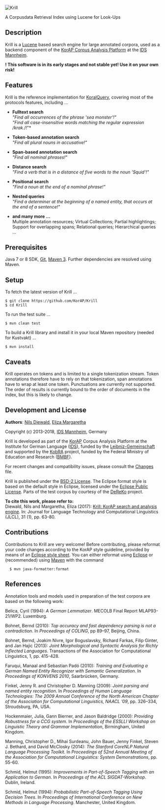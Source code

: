 ![Krill](https://raw.githubusercontent.com/KorAP/Krill/master/misc/krill.png)

A Corpusdata Retrieval Index using Lucene for Look-Ups


## Description

Krill is a [Lucene](https://lucene.apache.org/) based search
engine for large annotated corpora,
used as a backend component of the [KorAP Corpus Analysis Platform](http://korap.ids-mannheim.de/) at the [IDS Mannheim](http://ids-mannheim.de/).

**! This software is in its early stages and not stable yet! Use it on your own risk!**

## Features

Krill is the reference implementation for
[KoralQuery](https://korap.github.io/Koral), covering
most of the protocols features, including ...

- **Fulltext search**<br>
  *"Find all occurrences of the phrase 'sea monster'!"*<br>
  *"Find all case-insensitive words matching the regular expression /krak.*/!"*

- **Token-based annotation search**<br>
  *"Find all plural nouns in accusative!"*

- **Span-based annotation search**<br>
  *"Find all nominal phrases!"*

- **Distance search**<br>
  *"Find a verb that is in a distance of five words to the noun 'Squid'!"*

- **Positional search**<br>
  *"Find a noun at the end of a nominal phrase!"*

- **Nested queries**<br>
  *"Find a determiner at the beginning of a named entity, that occurs at the end of a sentence!"*

- **and many more ...**<br>
  Multiple annotation resources;
  Virtual Collections;
  Partial highlightings;
  Support for overlapping spans;
  Relational queries;
  Hierarchical queries ...

## Prerequisites

Java 7 or 8 SDK,
[Git](http://git-scm.com/),
[Maven 3](https://maven.apache.org/).
Further dependencies are resolved using Maven.


## Setup

To fetch the latest version of Krill ...

```
$ git clone https://github.com/KorAP/Krill
$ cd Krill
```

To run the test suite ...

```
$ mvn clean test
```

To build a Krill library and install it in your local Maven repository
(needed for Kustvakt) ...

```
$ mvn install
```
## Caveats

Krill operates on tokens and is limited to a single tokenization stream.
Token annotations therefore have to rely on that tokenization,
span annotations have to wrap at least one token.
Punctuations are currently not supported.
The order of results is currently bound to the order of documents in the
index, but this is likely to change.


## Development and License

**Authors**: [Nils Diewald](http://nils-diewald.de/),
	     [Eliza Margaretha](http://www1.ids-mannheim.de/direktion/personal/margaretha.html)

Copyright (c) 2013-2018, [IDS Mannheim](http://ids-mannheim.de/), Germany

Krill is developed as part of the [KorAP](http://korap.ids-mannheim.de/)
Corpus Analysis Platform at the Institute for German Language
([IDS](http://ids-mannheim.de/)),
funded by the
[Leibniz-Gemeinschaft](http://www.leibniz-gemeinschaft.de/en/about-us/leibniz-competition/projekte-2011/2011-funding-line-2/)
and supported by the [KobRA](http://www.kobra.tu-dortmund.de) project,
funded by the Federal Ministry of Education and Research
([BMBF](http://www.bmbf.de/en/)).

For recent changes and compatibility issues, please consult the
[Changes](https://raw.githubusercontent.com/KorAP/Krill/master/Changes)
file.

Krill is published under the
[BSD-2 License](https://raw.githubusercontent.com/KorAP/Krill/master/LICENSE).
The Eclipse format style is based on the default style in Eclipse,
licensed under the [Eclipse Public License](http://www.eclipse.org/legal/epl-v10.html).
Parts of the test corpus by courtesy of the
[DeReKo](http://ids-mannheim.de/kl/projekte/korpora/) project.

**To cite this work, please refer to:**<br>
Diewald, Nils and Margaretha, Eliza (2017): ‎[Krill: KorAP search and analysis engine](http://www.jlcl.org/2016_Heft1/jlcl-2016-1-4DiewaldMargaretha.pdf).
In: Journal for Language Technology and Computational Linguistics (JLCL), 31 (1), pp. 63-80.

## Contributions

Contributions to Krill are very welcome!
Before contributing, please reformat your code changes according to the KorAP
style guideline, provided by means of an
[Eclipse style sheet](https://raw.githubusercontent.com/KorAP/Krill/master/Format.xml).
You can either reformat using [Eclipse](http://eclipse.org/) or (recommended) using
[Maven](https://maven.apache.org/) with the command

```
  $ mvn java-formatter:format
```


## References

Annotation tools and models used in preparation of the test corpora are based on the following work:

Belica, Cyril (1994): *A German Lemmatizer*. MECOLB Final Report MLAP93-21/WP2. Luxemburg.

Bohnet, Bernd (2010): *Top accuracy and fast dependency parsing is not a contradiction*. In *Proceedings of COLING*, pp 89–97, Beijing, China.

Bohnet, Bernd, Joakim Nivre, Igor Boguslavsky, Richard Farkas, Filip Ginter, and Jan Hajic (2013): *Joint Morphological and Syntactic Analysis for Richly Inflected Languages*. Transactions of the Association for Computational Linguistics, 1, pp. 415-428.        

Faruqui, Manaal and Sebastian Padó (2010): *Training and Evaluating a German Named Entity Recognizer with Semantic Generalization*. In *Proceedings of KONVENS 2010*, Saarbrücken, Germany.

Finkel, Jenny R. and Christopher D. Manning (2009): *Joint parsing and named entity recognition*. In *Proceedings of Human Language Technologies: The 2009 Annual Conference of the North American Chapter of the Association for Computational Linguistics, NAACL ’09*, pp. 326–334, Stroudsburg, PA, USA.

Hockenmaier, Julia, Gann Bierner, and Jason Baldridge (2000): *Providing Robustness for a CCG system*. In *Proceedings of the ESSLLI Workshop on Linguistic Theory and Grammar Implementation*, Birmingham, United Kingdom.

Manning, Christopher D., Mihai Surdeanu, John Bauer, Jenny Finkel, Steven J. Bethard, and David McClosky (2014): *The Stanford CoreNLP Natural Language Processing Toolkit*. In *Proceedings of 52nd Annual Meeting of the Association for Computational Linguistics: System Demonstrations*, pp. 55-60.

Schmid, Helmut (1995): *Improvements in Part-of-Speech Tagging with an Application to German*. In *Proceedings of the ACL SIGDAT-Workshop*. Dublin, Ireland.

Schmid, Helmut (1994): *Probabilistic Part-of-Speech Tagging Using Decision Trees*. In *Proceedings of International Conference on New Methods in Language Processing*. Manchester, United Kingdom.
